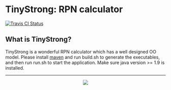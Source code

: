 # TinyStrong: RPN calculator

[ ![Travis CI Status](https://travis-ci.org/luchy0120/TinyStrong.svg?branch=master)](https://travis-ci.org/luchy0120/TinyStrong)
## What is TinyStrong?
TinyStrong is a wonderful RPN calculator which has a well designed OO model. Please install [maven](http://maven.apache.org/) and run build.sh to generate the executables, and then run run.sh to start the application. Make sure java version >= 1.9 is installed.

--------
<div align="center">
  <img src="https://github.com/luchy0120/Calculator/blob/master/Example.JPG"><br>
</div>




